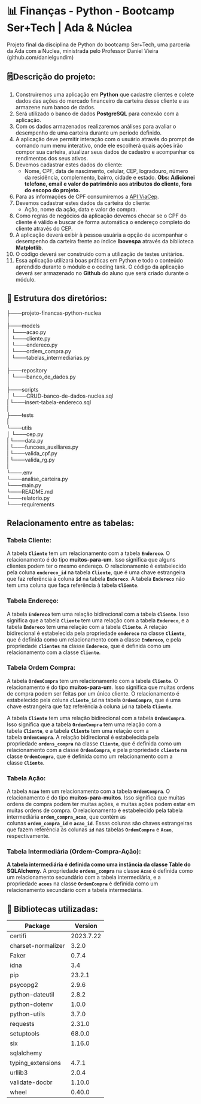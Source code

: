 # 📊 Finanças - Python - Bootcamp Ser+Tech | Ada & Núclea

Projeto final da disciplina de Python do bootcamp Ser+Tech, uma parceria da Ada com a Nuclea, ministrada pelo Professor Daniel Vieira (github.com/danielgundim)

## 🗒️Descrição do projeto:

1. Construiremos uma aplicação em __Python__ que cadastre clientes e colete dados das ações do mercado financeiro da carteira desse cliente e as armazene num banco de dados.     
2. Será utilizado o banco de dados __PostgreSQL__ para conexão com a aplicação.     
3. Com os dados armazenados realizaremos análises para avaliar o desempenho de uma carteira durante um período definido.      
4. A aplicação deve permitir interação com o usuário através do prompt de comando num menu interativo, onde ele escolherá quais ações irão compor sua carteira, atualizar seus dados de cadastro e acompanhar os rendimentos dos seus ativos.      
5. Devemos cadastrar estes dados do cliente:      
     * Nome, CPF, data de nascimento, celular, CEP, logradouro, número da residência, complemento, bairro, cidade e estado. __Obs: Adicionei telefone, email e valor do patrimônio aos atributos do cliente, fora do escopo do projeto.__
6. Para as informações de CPF consumiremos a  [API ViaCep](https://viacep.com.br/).    
7. Devemos cadastrar estes dados da carteira do cliente:
     * Ação, nome da ação, data e valor de compra. 
8. Como regras de negócios da aplicação devemos checar se o CPF do cliente é válido e buscar de forma automática o endereço completo do cliente através do CEP.
9. A aplicação deverá exibir à pessoa usuária a opção de acompanhar o desempenho da carteira frente ao índice __Ibovespa__ através da biblioteca __Matplotlib__.
10. O código deverá ser construído com a utilização de testes unitários.
11. Essa aplicação utilizará boas práticas em Python e todo o conteúdo aprendido durante o módulo e o coding tank. O código da aplicação deverá ser armazenado no __Github__ do aluno que será criado durante o módulo.

## 🌳 Estrutura dos diretórios:

├───projeto-financas-python-nuclea     
│     
├───models     
│   └───acao.py    
│   └───cliente.py     
│   └───endereco.py     
│   └───ordem_compra.py     
│   └───tabelas_intermediarias.py      
│       
├───repository       
│   └───banco_de_dados.py     
│    
├───scripts    
│   └───CRUD-banco-de-dados-nuclea.sql     
|   └───insert-tabela-endereco.sql     
|     
├───tests      
|     
└───utils     
│    └───cep.py     
|    └───data.py     
|    └───funcoes_auxiliares.py    
|    └───valida_cpf.py    
|    └───valida_rg.py    
|     
└───.env     
└───analise_carteira.py      
└───main.py      
└───README.md      
└───relatorio.py     
└───requirements


## Relacionamento entre as tabelas:

### Tabela Cliente:
A tabela **`Cliente`** tem um relacionamento com a tabela **`Endereco`**. O relacionamento é do tipo **muitos-para-um**. 
Isso significa que alguns clientes podem ter o mesmo endereço. O relacionamento é estabelecido pela coluna **`endereco_id`** na tabela **`Cliente`**, que é uma chave estrangeira que faz referência à coluna **`id`** na tabela **`Endereco`**. A tabela **`Endereco`** não tem uma coluna que faça referência à tabela **`Cliente`**. 

### Tabela Endereço:
A tabela **`Endereco`** tem uma relação bidirecional com a tabela **`Cliente`**. Isso significa que a tabela **`Cliente`** tem uma relação com a tabela **`Endereco`**, e a tabela **`Endereco`** tem uma relação com a tabela **`Cliente`**. A relação bidirecional é estabelecida pela propriedade **`endereco`** na classe **`Cliente`**, que é definida como um relacionamento com a classe **`Endereco`**, e pela propriedade **`clientes`** na classe **`Endereco`**, que é definida como um relacionamento com a classe **`Cliente`**.

### Tabela Ordem Compra:
A tabela **`OrdemCompra`** tem um relacionamento com a tabela **`Cliente`**. O relacionamento é do tipo **muitos-para-um**. Isso significa que muitas ordens de compra podem ser feitas por um único cliente. O relacionamento é estabelecido pela coluna **`cliente_id`** na tabela **`OrdemCompra`**, que é uma chave estrangeira que faz referência à coluna **`id`** na tabela **`Cliente`**. 

A tabela **`Cliente`** tem uma relação bidirecional com a tabela **`OrdemCompra`**. Isso significa que a tabela **`OrdemCompra`** tem uma relação com a tabela **`Cliente`**, e a tabela **`Cliente`** tem uma relação com a tabela **`OrdemCompra`**. A relação bidirecional é estabelecida pela propriedade **`ordens_compra`** na classe **`Cliente`**, que é definida como um relacionamento com a classe **`OrdemCompra`**, e pela propriedade **`cliente`** na classe **`OrdemCompra`**, que é definida como um relacionamento com a classe **`Cliente`**.

### Tabela Ação:
A tabela **`Acao`** tem um relacionamento com a tabela **`OrdemCompra`**. O relacionamento é do tipo **muitos-para-muitos**. Isso significa que muitas ordens de compra podem ter muitas ações, e muitas ações podem estar em muitas ordens de compra. O relacionamento é estabelecido pela tabela intermediária **`ordem_compra_acao`**, que contém as colunas **`ordem_compra_id`** e **`acao_id`**. Essas colunas são chaves estrangeiras que fazem referência às colunas **`id`** nas tabelas **`OrdemCompra`** e **`Acao`**, respectivamente. 

### Tabela Intermediária (Ordem-Compra-Ação):
**A tabela intermediária é definida como uma instância da classe Table do SQLAlchemy.** A propriedade **`ordens_compra`** na classe **`Acao`** é definida como um relacionamento secundário com a tabela intermediária, e a propriedade **`acoes`** na classe **`OrdemCompra`** é definida como um relacionamento secundário com a tabela intermediária.


## 🐍 Bibliotecas utilizadas:

Package            | Version
------------------ | ---------
certifi            | 2023.7.22
charset-normalizer | 3.2.0
Faker              | 0.7.4
idna               | 3.4
pip                | 23.2.1
psycopg2           | 2.9.6
python-dateutil    | 2.8.2
python-dotenv      | 1.0.0
python-utils       | 3.7.0
requests           | 2.31.0
setuptools         | 68.0.0
six                | 1.16.0
sqlalchemy         |
typing_extensions  | 4.7.1
urllib3            | 2.0.4
validate-docbr     | 1.10.0
wheel              | 0.40.0

